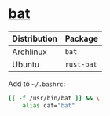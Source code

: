 # [bat](https://github.com/sharkdp/bat)

| Distribution | Package    |
| ------------ | ---------- |
| Archlinux    | `bat`      |
| Ubuntu       | `rust-bat` |

Add to `~/.bashrc`:

```bash
[[ -f /usr/bin/bat ]] && \
    alias cat="bat"
```
